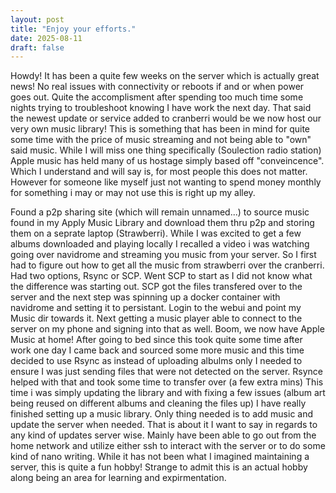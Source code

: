```yaml
---
layout: post 
title: "Enjoy your efforts." 
date: 2025-08-11 
draft: false
---
```


 
Howdy! It has been a quite few weeks on the server which is actually 
great news! No real issues with connectivity or reboots if and or when power goes out. Quite the accomplisment after spending too much time some 
nights trying to troubleshoot knowing I have work the next day. That said the newest update or service added to cranberri would be we now host our 
very own music library! This is something that has been in mind for quite some time with the price of music streaming and not being able to "own" 
said music. While I will miss one thing specifically (Soulection radio station) Apple music has held many of us hostage simply based off 
"conveincence". Which I understand and will say is, for most people this does not matter. However for someone like myself just not wanting to spend 
money monthly for something i may or may not use this is right up my alley.

Found a p2p sharing site (which will remain unnamed...) to source music found in my Apply Music Library and download them thru p2p and storing them 
on a seprate laptop (Strawberri). While I was excited to get a few albums downloaded and playing locally I recalled a video i was watching going 
over navidrome and streaming you music from your server. So I first had to figure out how to get all the music from strawberri over the cranberri. 
Had two options, Rsync or SCP. Went SCP to start as I did not know what the difference was starting out. SCP got the files transfered over to the 
server and the next step was spinning up a docker container with navidrome and setting it to persistant. Login to the webui and point my Music dir 
towards it. Next getting a music player able to connect to the server on my phone and signing into that as well. Boom, we now have Apple Music at 
home! After going to bed since this took quite some time after work one day I came back and sourced some more music and this time decided to use 
Rsync as instead of uploading albulms only I needed to ensure I was just sending files that were not detected on the server. Rsynce helped with that 
and took some time to transfer over (a few extra mins) This time i was simply updating the library and with fixing a few issues (album art being 
reused on different albums and cleaning the files up) I have really finished setting up a music library. Only thing needed is to add music and 
update the server when needed. That is about it I want to say in regards to any kind of updates server wise. Mainly have been able to go out from 
the home network and utilize either ssh to interact with the server or to do some kind of nano writing. While it has not been what I imagined 
maintaining a server, this is quite a fun hobby! Strange to admit this is an actual hobby along being an area for learning and expirmentation.



